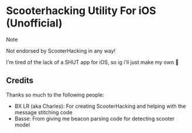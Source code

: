 # Scooterhacking Utility For iOS (Unofficial)

> [!NOTE]
> Not endorsed by ScooterHacking in any way!

I'm tired of the lack of a SHUT app for iOS, so ig i'll just make my own :shrug:

## Credits

Thanks so much to the following people:

- BX LR (aka Charles): For creating ScooterHacking and helping with the message stitching code
- Basse: From giving me beacon parsing code for detecting scooter model
